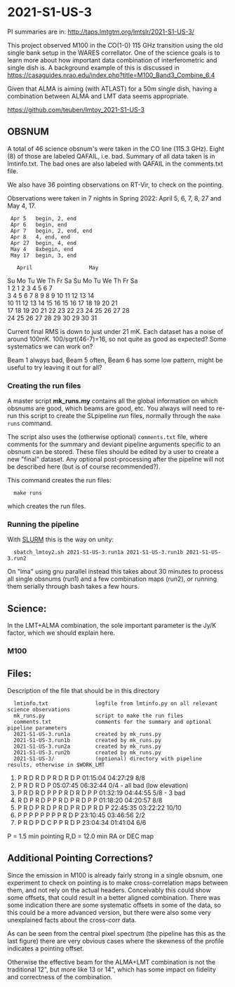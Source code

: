 # 2021-S1-US-3

PI summaries are in:   http://taps.lmtgtm.org/lmtslr/2021-S1-US-3/

This project observed M100 in the CO(1-0) 115 GHz transition using the
old single bank setup in the WARES correllator. One of the science
goals is to learn more about how important data combination of
interferometric and single dish is. A background example of this is
discussed in
https://casaguides.nrao.edu/index.php?title=M100_Band3_Combine_6.4

Given that ALMA is aiming (with ATLAST) for a 50m single dish, having
a combination between ALMA and LMT data seems appropriate.

https://github.com/teuben/lmtoy_2021-S1-US-3
## OBSNUM

A total of 46 science obsnum's were taken in the CO line (115.3
GHz). Eight (8) of those are labeled QAFAIL, i.e. bad. Summary of
all data taken is in lmtinfo.txt. The bad ones are also labeled with
QAFAIL in the comments.txt file.

We also have 36 pointing observations on RT-Vir, to check on the pointing.

Observations were taken in 7 nights in Spring 2022: April 5, 6, 7, 8, 27 and May 4, 17.

     Apr 5   begin, 2, end
     Apr 6   begin, end
     Apr 7   begin, 2, end, end
     Apr 8   4, end, end
     Apr 27  begin, 4, end
     May 4   8xbegin, end
     May 17  begin, 3, end

       April                  May           
Su Mo Tu We Th Fr Sa  Su Mo Tu We Th Fr Sa  
                1  2   1  2  3  4  5  6  7  
 3  4  5  6  7  8  9   8  9 10 11 12 13 14  
10 11 12 13 14 15 16  15 16 17 18 19 20 21  
17 18 19 20 21 22 23  22 23 24 25 26 27 28  
24 25 26 27 28 29 30  29 30 31              
                                                                  

Current final RMS is down to just under 21 mK. Each dataset has a noise of around 100mK. 100/sqrt(46-7)=16,
so not quite as good as expected?  Some systematics we can work on? 

Beam 1 always bad, Beam 5 often, Beam 6 has some low pattern, might be useful to try leaving it
out for all?

### Creating the run files

A master script **mk_runs.my** contains all the global information on
which obsnums are good, which beams are good, etc.  You always will
need to re-run this script to create the SLpipeline *run* files,
normally through the `make runs` command.

The script also uses the (otherwise optional) `comments.txt` file,
where comments for the summary and deviant pipeline arguments specific
to an obsnum can be stored. These files should be edited by a user to
create a new "final" dataset. Any optional post-processing after the
pipeline will not be described here (but is of course recommended?).

This command creates the run files:

      make runs
	  
which creates the run files.

### Running the pipeline


With [SLURM](https://slurm.schedmd.com/documentation.html) this is the way on unity:

      sbatch_lmtoy2.sh 2021-S1-US-3.run1a 2021-S1-US-3.run1b 2021-S1-US-3.run2

On "lma" using gnu parallel instead this takes about 30 minutes to process all single obsnums
(run1) and a few combination maps (run2), or running them serially through bash takes a few hours.

## Science:

In the LMT+ALMA combination, the sole important parameter is the Jy/K factor, which we should
explain here.

### M100


## Files:


Description of the file that should be in this directory


      lmtinfo.txt               logfile from lmtinfo.py on all relevant science observations
      mk_runs.py                script to make the run files
      comments.txt              comments for the summary and optional pipeline parameters
      2021-S1-US-3.run1a        created by mk_runs.py
      2021-S1-US-3.run1b        created by mk_runs.py
      2021-S1-US-3.run2a        created by mk_runs.py
      2021-S1-US-3.run2b        created by mk_runs.py
      2021-S1-US-3/             (optional) directory with pipeline results, otherwise in $WORK_LMT

1. P R D R D P R D R D P                 01:15:04 04:27:29   8/8
2. P R D R D P				 05:07:45 06:32:44   0/4 - all bad (low elevation)
3. P R D R D P P P R D R D P P		 01:32:19 04:44:55   5/8 - 3 bad
4. R D P R D P P R D P R D P P		 01:18:20 04:20:57   8/8
5. P R D P R D P R D P R D P R D P	 22:45:35 03:22:22   10/10
6. P P P P P P P P R D P       	 	 23:10:45 03:46:56   2/2
7. P R D P D C P P R D P		 23:04:34 01:41:04   6/6

P   =  1.5 min   pointing
R,D = 12.0 min   RA or DEC map

## Additional Pointing Corrections?

Since the emission in M100 is already fairly strong in a single obsnum, one experiment
to check on pointing is to make cross-correlation maps between them, and not rely on the
actual headers. Conceivably this could show some offsets, that could result in a
better aligned combination.  There was some indication there are some systematic offsets
in some of the data, so this could be a more advanced version, but there were also some
very unexplained facts about the cross-corr data.

As can be seen from the central pixel spectrum (the pipeline has this as the last figure)
there are very obvious cases where the skewness of the profile indicates a pointing offset.

Otherwise the effective beam for the ALMA+LMT combination is not the traditional 12", but more
like 13 or 14", which has some impact on fidelity and correctness of the combination.

